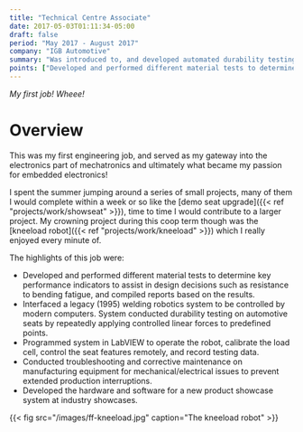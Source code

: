 ```yaml
---
title: "Technical Centre Associate"
date: 2017-05-03T01:11:34-05:00
draft: false
period: "May 2017 - August 2017"
company: "IGB Automotive"
summary: "Was introduced to, and developed automated durability testing for automotive parts."
points: ["Developed and performed different material tests to determine key performance indicators to assist in design decisions such as resistance to bending fatigue, and compiled reports based on the results", "Interfaced a legacy (1995) welding robotics system to be controlled by modern computers. System conducted durability testing on automotive seats by repeatedly applying controlled linear forces to predefined points", "Programmed system in LabVIEW to operate the robot, calibrate the load cell, control the seat features remotely, and record testing data", "Conducted troubleshooting and corrective maintenance on manufacturing equipment for mechanical/electrical issues to prevent extended production interruptions", "Developed the hardware and software for a new product showcase system at industry showcases"]
---
```


*My first job! Wheee!*

# Overview

This was my first engineering job, and served as my gateway into the electronics part of mechatronics and ultimately what became my passion for embedded electronics!

I spent the summer jumping around a series of small projects, many of them I would complete within a week or so like the [demo seat upgrade]({{< ref "projects/work/showseat" >}}), time to time I would contribute to a larger project. My crowning project during this coop term though was the [kneeload robot]({{< ref "projects/work/kneeload" >}}) which I really enjoyed every minute of.

The highlights of this job were:

- Developed and performed different material tests to determine key performance indicators to assist in design decisions such as resistance to bending fatigue, and compiled reports based on the results.
- Interfaced a legacy (1995) welding robotics system to be controlled by modern computers. System conducted durability testing on automotive seats by repeatedly applying controlled linear forces to predefined points.
- Programmed system in LabVIEW to operate the robot, calibrate the load cell, control the seat features remotely, and record testing data.
- Conducted troubleshooting and corrective maintenance on manufacturing equipment for mechanical/electrical issues to prevent extended production interruptions.
- Developed the hardware and software for a new product showcase system at industry showcases.

{{< fig src="/images/ff-kneeload.jpg" caption="The kneeload robot" >}}
